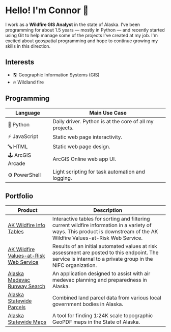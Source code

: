 # Hello! I'm Connor 👋
I work as a **Wildfire GIS Analyst** in the state of Alaska. I’ve been programming for about 1.5 years — mostly in Python — and recently started using Git to help manage some of the projects I've created at my job. I'm excited about geospatial programming and hope to continue growing my skills in this direction.

## Interests
- 🌎 Geographic Information Systems (GIS)
- 🔥 Wildland fire

## Programming
| Language | Main Use Case |
|----------|---------------|
| 🐍 Python | Daily driver. Python is at the core of all my projects. |
| ⚡ JavaScript | Static web page interactivity. |
| 🔤 HTML | Static web page design. |
| 🕹️ ArcGIS Arcade | ArcGIS Online web app UI. |
| ⚙️ PowerShell | Light scripting for task automation and logging. |

## Portfolio
| Product | Description |
|---------|-------------|
| [AK Wildfire Info Tables](https://con-j-e.github.io/ak-wildfire-values-at-risk/index.html) | Interactive tables for sorting and filtering current wildfire information in a variety of ways. This product is downstream of the AK Wildfire Values-at-Risk Web Service. |
| [AK Wildfire Values-at-Risk Web Service](https://nifc.maps.arcgis.com/home/item.html?id=107d1dd543a341a8b1764fe97738cfa7) | Results of an initial automated values at risk assessment are posted to this endpoint. The service is internal to a private group in the NIFC organization. |
| [Alaska Medevac Runway Search](https://arcg.is/TDC1i0) | An application designed to assist with air medevac planning and preparedness in Alaska. |
| [Alaska Statewide Parcels](https://arcg.is/1a8i1r0) | Combined land parcel data from various local government bodies in Alaska. |
| [Alaska Statewide Maps](https://arcg.is/0j1y110) | A tool for finding 1:24K scale topographic GeoPDF maps in the State of Alaska. |
